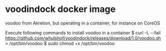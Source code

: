 # voodindock docker image
voodoo from Akretion, but operating in a container, for instance on CoreOS


Execute following commands to install voodoo in a container
$ curl -L --fail https://github.com/whulshof/voodindock/releases/download/1.0/voodoo.sh > /opt/bin/voodoo
$ sudo chmod +x /opt/bin/voodoo

